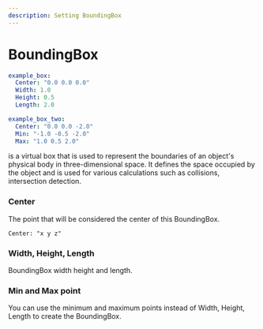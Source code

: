 ```yaml
---
description: Setting BoundingBox
---
```


# BoundingBox

```yaml
example_box:
  Center: "0.0 0.0 0.0"
  Width: 1.0
  Height: 0.5
  Length: 2.0

example_box_two:
  Center: "0.0 0.0 -2.0"
  Min: "-1.0 -0.5 -2.0"
  Max: "1.0 0.5 2.0"
```

is a virtual box that is used to represent the boundaries of an object's physical body in three-dimensional space. It defines the space occupied by the object and is used for various calculations such as collisions, intersection detection.

### Center

The point that will be considered the center of this BoundingBox.

`Center: "x y z"`

### Width, Height, Length

BoundingBox width height and length.

### Min and Max point

You can use the minimum and maximum points instead of Width, Height, Length to create the BoundingBox.
